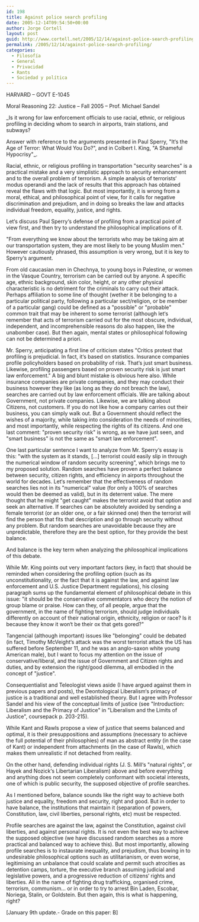 ```yaml
---
id: 198
title: Against police search profiling
date: 2005-12-14T09:54:50+00:00
author: Jorge Cortell
layout: post
guid: http://www.cortell.net/2005/12/14/against-police-search-profiling/
permalink: /2005/12/14/against-police-search-profiling/
categories:
  - Filosofí­a
  - General
  - Privacidad
  - Rants
  - Sociedad y polí­tica
---
```

HARVARD – GOVT E-1045
  
Moral Reasoning 22: Justice – Fall 2005 – Prof. Michael Sandel

_Is it wrong for law enforcement officials to use racial, ethnic, or religious profiling in deciding whom to search in airports, train stations, and subways?
  
Answer with reference to the arguments presented in Paul Sperry, "It‘s the Age of Terror: What Would You Do?", and in Colbert I. King, "A Shameful Hypocrisy"_.

Racial, ethnic, or religious profiling in transportation "security searches" is a practical mistake and a very simplistic approach to security enhancement and to the overall problem of terrorism. A simple analysis of terrorists‘ modus operandi and the lack of results that this approach has obtained reveal the flaws with that logic. But most importantly, it is wrong from a moral, ethical, and philosophical point of view, for it calls for negative discrimination and prejudism, and in doing so breaks the law and attacks individual freedom, equality, justice, and rights.

Let‘s discuss Paul Sperry‘s defense of profiling from a practical point of view first, and then try to understand the philosophical implications of it.

"From everything we know about the terrorists who may be taking aim at our transportation system, they are most likely to be young Muslim men." However cautiously phrased, this assumption is very wrong, but it is key to Sperry‘s argument.

From old caucasian men in Chechnya, to young boys in Palestine, or women in the Vasque Country, terrorism can be carried out by anyone. A specific age, ethnic background, skin color, height, or any other physical characteristic is no detriment for the criminals to carry out their attack. Perhaps affiliation to some line of thought (wether it be belonging to a particular political party, following a particular sect/religion, or be member of a particular gang) could be defined as a "possible" or "probable" common trait that may be inherent to some terrorist (although let‘s remember that acts of terrorism carried out for the most obscure, individual, independent, and incomprehensible reasons do also happen, like the unabomber case). But then again, mental states or philosophical following can not be determined a priori.

Mr. Sperry, anticipating a first line of criticism states "Critics protest that profiling is prejudicial. In fact, it‘s based on statistics. Insurance companies profile policyholders based on probability of risk. That‘s just smart business. Likewise, profiling passengers based on proven security risk is just smart law enforcement." A big and blunt mistake is obvious here also. While insurance companies are private companies, and they may conduct their business however they like (as long as they do not breach the law), searches are carried out by law enforcement officials. We are talking about Government, not private companies. Likewise, we are talking about Citizens, not customers. If you do not like how a company carries out their business, you can simply walk out. But a Government should reflect the wishes of a majority, while taking into consideration the needs of minorities, and most importantly, while respecting the rights of its citizens. And one last comment: "proven security risk" is wrong, as we have just seen, and "smart business" is not the same as "smart law enforcement".

One last particular sentence I want to analyze from Mr. Sperry‘s essay is this: "with the system as it stands, [...] terrorist could easily slip in through the numerical window of random security screening", which brings me to my proposed solution. Random searches have proven a perfect balance between security, citizen rights, and efficiency in airports throughout the world for decades. Let‘s remember that the effectiveness of random searches lies not in its "numerical" value (for only a 100% of searches would then be deemed as valid), but in its deterrent value. The mere thought that he might "get caught" makes the terrorist avoid that option and seek an alternative. If searches can be absolutely avoided by sending a female terrorist (or an older one, or a fair skinned one) then the terrorist will find the person that fits that description and go through security without any problem. But random searches are unavoidable because they are unpredictable, therefore they are the best option, for they provide the best balance.

And balance is the key term when analyzing the philosophical implications of this debate.

While Mr. King points out very important factors (key, in fact) that should be reminded when considering the profiling option (such as its unconstitutionality, or the fact that it is against the law, and against law enforcement and U.S. Justice Department regulations), his closing paragraph sums up the fundamental element of philosophical debate in this issue: "it should be the conservative commentators who decry the notion of group blame or praise. How can they, of all people, argue that the government, in the name of fighting terrorism, should judge individuals differently on account of their national origin, ethnicity, religion or race? Is it because they know it won‘t be their ox that gets gored?"

Tangencial (although important) issues like "belonging" could be debated (in fact, Timothy McVeight‘s attack was the worst terrorist attack the US has suffered before September 11, and he was an anglo-saxon white young American male), but I want to focus my attention on the issue of conservative/liberal, and the issue of Government and Citizen rights and duties, and by extension the right/good dilemma, all embodied in the concept of "justice".

Consequentialist and Teleologist views aside (I have argued against them in previous papers and posts), the Deontological Liberalism‘s primacy of justice is a traditional and well established theory. But I agree with Professor Sandel and his view of the conceptual limits of justice (see "Introduction: Liberalism and the Primacy of Justice" in "Liberalism and the Limits of Justice", coursepack p. 203-215).

While Kant and Rawls propose a view of justice that seems balanced and optimal, it is their presuppositions and assumptions (necessary to achieve the full potential of their philosophies) of man as abstract entity (in the case of Kant) or independent from attachments (in the case of Rawls), which makes them unrealistic if not detached from reality.

On the other hand, defending individual rights (J. S. Mill‘s "natural rights", or Hayek and Nozick‘s Libertarian Liberalism) above and before everything and anything does not seem completely conformant with societal interests, one of which is public security, the supposed objective of profile searches.

As I mentioned before, balance sounds like the right way to achieve both justice and equality, freedom and security, right and good. But in order to have balance, the institutions that maintain it (separation of powers, Constitution, law, civil liberties, personal rights, etc) must be respected.

Profile searches are against the law, against the Constitution, against civil liberties, and against personal rights. It is not even the best way to achieve the supposed objective (we have discussed random searches as a more practical and balanced way to achieve this). But most importantly, allowing profile searches is to instaurate inequality, and prejudism, thus bowing in to undesirable philosophical options such as utilitarianism, or even worse, legitimising an unbalance that could scalate and permit such atrocities as detention camps, torture, the executive branch assuming judicial and legislative powers, and a progressive reduction of citizens‘ rights and liberties. All in the name of fighting drug trafficking, organised crime, terrorism, communism... or in order to try to arrest Bin Laden, Escobar, Noriega, Stalin, or Goldstein. But then again, this is what is happening, right?

[January 9th update.- Grade on this paper: B]
